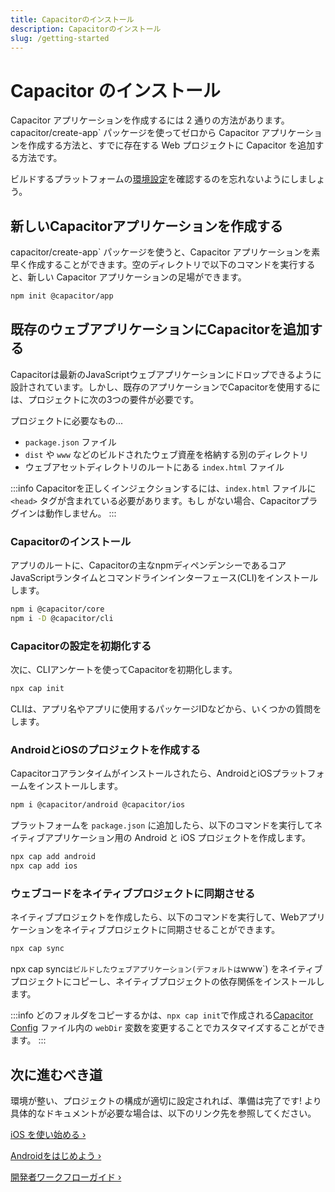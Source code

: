 ```yaml
---
title: Capacitorのインストール
description: Capacitorのインストール
slug: /getting-started
---
```


# Capacitor のインストール

Capacitor アプリケーションを作成するには 2 通りの方法があります。capacitor/create-app` パッケージを使ってゼロから Capacitor アプリケーションを作成する方法と、すでに存在する Web プロジェクトに Capacitor を追加する方法です。

ビルドするプラットフォームの[環境設定](/docs/getting-started/environment-setup)を確認するのを忘れないようにしましょう。

## 新しいCapacitorアプリケーションを作成する

capacitor/create-app` パッケージを使うと、Capacitor アプリケーションを素早く作成することができます。空のディレクトリで以下のコマンドを実行すると、新しい Capacitor アプリケーションの足場ができます。

```bash
npm init @capacitor/app
```

## 既存のウェブアプリケーションにCapacitorを追加する

Capacitorは最新のJavaScriptウェブアプリケーションにドロップできるように設計されています。しかし、既存のアプリケーションでCapacitorを使用するには、プロジェクトに次の3つの要件が必要です。

プロジェクトに必要なもの...

- `package.json` ファイル
- `dist` や `www` などのビルドされたウェブ資産を格納する別のディレクトリ
- ウェブアセットディレクトリのルートにある `index.html` ファイル

:::info
Capacitorを正しくインジェクションするには、`index.html` ファイルに `<head>` タグが含まれている必要があります。もし
がない場合、Capacitorプラグインは動作しません。
:::

### Capacitorのインストール

アプリのルートに、Capacitorの主なnpmディペンデンシーであるコアJavaScriptランタイムとコマンドラインインターフェース(CLI)をインストールします。

```bash
npm i @capacitor/core
npm i -D @capacitor/cli
```

### Capacitorの設定を初期化する

次に、CLIアンケートを使ってCapacitorを初期化します。

```bash
npx cap init
```

CLIは、アプリ名やアプリに使用するパッケージIDなどから、いくつかの質問をします。

### AndroidとiOSのプロジェクトを作成する

Capacitorコアランタイムがインストールされたら、AndroidとiOSプラットフォームをインストールします。

```bash
npm i @capacitor/android @capacitor/ios
```

プラットフォームを `package.json` に追加したら、以下のコマンドを実行してネイティブアプリケーション用の Android と iOS プロジェクトを作成します。

```bash
npx cap add android
npx cap add ios
```

### ウェブコードをネイティブプロジェクトに同期させる

ネイティブプロジェクトを作成したら、以下のコマンドを実行して、Webアプリケーションをネイティブプロジェクトに同期させることができます。

```bash
npx cap sync
```

npx cap sync` はビルドしたウェブアプリケーション(デフォルトは `www`) をネイティブプロジェクトにコピーし、ネイティブプロジェクトの依存関係をインストールします。

:::info
どのフォルダをコピーするかは、`npx cap init`で作成される[Capacitor Config](/docs/config) ファイル内の `webDir` 変数を変更することでカスタマイズすることができます。
:::

## 次に進むべき道

環境が整い、プロジェクトの構成が適切に設定されれば、準備は完了です! より具体的なドキュメントが必要な場合は、以下のリンク先を参照してください。

[iOS を使い始める &#8250;](/docs/ios)

[Androidをはじめよう &#8250;](/docs/android)

[開発者ワークフローガイド &#8250;](/docs/basics/workflow)

